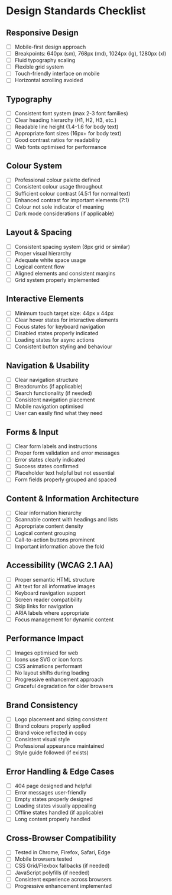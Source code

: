 # Design Standards Checklist

## Responsive Design
- [ ] Mobile-first design approach
- [ ] Breakpoints: 640px (sm), 768px (md), 1024px (lg), 1280px (xl)
- [ ] Fluid typography scaling
- [ ] Flexible grid system
- [ ] Touch-friendly interface on mobile
- [ ] Horizontal scrolling avoided

## Typography
- [ ] Consistent font system (max 2-3 font families)
- [ ] Clear heading hierarchy (H1, H2, H3, etc.)
- [ ] Readable line height (1.4-1.6 for body text)
- [ ] Appropriate font sizes (16px+ for body text)
- [ ] Good contrast ratios for readability
- [ ] Web fonts optimised for performance

## Colour System
- [ ] Professional colour palette defined
- [ ] Consistent colour usage throughout
- [ ] Sufficient colour contrast (4.5:1 for normal text)
- [ ] Enhanced contrast for important elements (7:1)
- [ ] Colour not sole indicator of meaning
- [ ] Dark mode considerations (if applicable)

## Layout & Spacing
- [ ] Consistent spacing system (8px grid or similar)
- [ ] Proper visual hierarchy
- [ ] Adequate white space usage
- [ ] Logical content flow
- [ ] Aligned elements and consistent margins
- [ ] Grid system properly implemented

## Interactive Elements
- [ ] Minimum touch target size: 44px x 44px
- [ ] Clear hover states for interactive elements
- [ ] Focus states for keyboard navigation
- [ ] Disabled states properly indicated
- [ ] Loading states for async actions
- [ ] Consistent button styling and behaviour

## Navigation & Usability
- [ ] Clear navigation structure
- [ ] Breadcrumbs (if applicable)
- [ ] Search functionality (if needed)
- [ ] Consistent navigation placement
- [ ] Mobile navigation optimised
- [ ] User can easily find what they need

## Forms & Input
- [ ] Clear form labels and instructions
- [ ] Proper form validation and error messages
- [ ] Error states clearly indicated
- [ ] Success states confirmed
- [ ] Placeholder text helpful but not essential
- [ ] Form fields properly grouped and spaced

## Content & Information Architecture
- [ ] Clear information hierarchy
- [ ] Scannable content with headings and lists
- [ ] Appropriate content density
- [ ] Logical content grouping
- [ ] Call-to-action buttons prominent
- [ ] Important information above the fold

## Accessibility (WCAG 2.1 AA)
- [ ] Proper semantic HTML structure
- [ ] Alt text for all informative images
- [ ] Keyboard navigation support
- [ ] Screen reader compatibility
- [ ] Skip links for navigation
- [ ] ARIA labels where appropriate
- [ ] Focus management for dynamic content

## Performance Impact
- [ ] Images optimised for web
- [ ] Icons use SVG or icon fonts
- [ ] CSS animations performant
- [ ] No layout shifts during loading
- [ ] Progressive enhancement approach
- [ ] Graceful degradation for older browsers

## Brand Consistency
- [ ] Logo placement and sizing consistent
- [ ] Brand colours properly applied
- [ ] Brand voice reflected in copy
- [ ] Consistent visual style
- [ ] Professional appearance maintained
- [ ] Style guide followed (if exists)

## Error Handling & Edge Cases
- [ ] 404 page designed and helpful
- [ ] Error messages user-friendly
- [ ] Empty states properly designed
- [ ] Loading states visually appealing
- [ ] Offline states handled (if applicable)
- [ ] Long content properly handled

## Cross-Browser Compatibility
- [ ] Tested in Chrome, Firefox, Safari, Edge
- [ ] Mobile browsers tested
- [ ] CSS Grid/Flexbox fallbacks (if needed)
- [ ] JavaScript polyfills (if needed)
- [ ] Consistent experience across browsers
- [ ] Progressive enhancement implemented